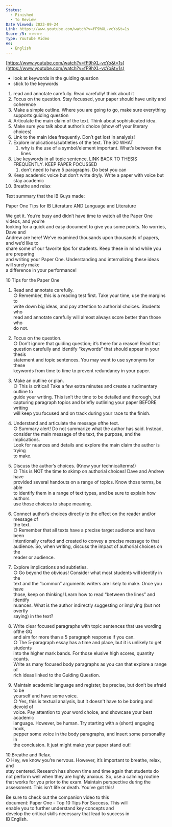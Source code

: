 ```yaml
---
Status:
  - Finished
  - To Review
Date Viewed: 2023-09-24
Link: https://www.youtube.com/watch?v=fF9hXL-vcYo&t=1s
Score /5: ⭐️⭐️⭐️⭐️⭐️
Type: YouTube Video
ee:
  - English
---
```

[https://www.youtube.com/watch?v=fF9hXL-vcYo&t=1s](https://www.youtube.com/watch?v=fF9hXL-vcYo&t=1s)

- look at keywords in the guiding question
- stick to the keywords

  

1. read and annotate carefully. Read carefully! think about it
2. Focus on the question. Stay focussed, your paper should have unity and coherence
3. Make a simple outline. Where you are going to go, make sure everything supports guiding question
4. Articulate the main claim of the text. Think about sophisticated idea.
5. Make sure you talk about author’s choice (show off your literary choices)
6. Link to the main idea frequently. Don’t get lost in analysis!
7. Explore implications/subtleties of the text. The SO WHAT
    1. why is the use of a symbol/element important. What’s between the lines
8. Use keywords in all topic sentence. LINK BACK TO THESIS FREQUENTLY. KEEP PAPER FOCUSSED
    1. don’t need to have 5 paragraphs. Do best you can
9. Keep academic voice but don’t write dryly. Write a paper with voice but stay academic
10. Breathe and relax

  

  

Text summary that the IB Guys made:

Paper One Tips for IB Literature AND Language and Literature

We get it. You’re busy and didn’t have time to watch all the Paper One videos, and you’re  
looking for a quick and easy document to give you some points. No worries, Dave and  
Andrew are here! We’ve examined thousands upon thousands of papers, and we’d like to  
share some of our favorite tips for students. Keep these in mind while you are preparing  
and writing your Paper One. Understanding and internalizing these ideas will surely make  
a difference in your performance!  

10 Tips for the Paper One

1. Read and annotate carefully.  
    ○ Remember, this is a reading test first. Take your time, use the margins to  
    write down big ideas, and pay attention to authorial choices. Students who  
    read and annotate carefully will almost always score better than those who  
    do not.  
    
2. Focus on the question.  
    ○ Don’t ignore that guiding question; it’s there for a reason! Read that  
    question carefully and identify “keywords” that should appear in your thesis  
    statement and topic sentences. You may want to use synonyms for these  
    keywords from time to time to prevent redundancy in your paper.  
    
3. Make an outline or plan.  
    ○ This is critical! Take a few extra minutes and create a rudimentary outline to  
    guide your writing. This isn’t the time to be detailed and thorough, but  
    capturing paragraph topics and briefly outlining your paper BEFORE writing  
    will keep you focused and on track during your race to the finish.  
    
4. Understand and articulate the message ofthe text.  
    ○ Summary alert! Do not summarize what the author has said. Instead,  
    consider the main message of the text, the purpose, and the implications.  
    Look for nuances and details and explore the main claim the author is trying  
    to make.  
    
5. Discuss the author’s choices. (Know your technicalterms!)  
    ○ This is NOT the time to skimp on authorial choices! Dave and Andrew have  
    provided several handouts on a range of topics. Know those terms, be able  
    to identify them in a range of text types, and be sure to explain how authors  
    use those choices to shape meaning.  
    
6. Connect author’s choices directly to the effect on the reader and/or message of  
    the text.  
    ○ Remember that all texts have a precise target audience and have been  
    intentionally crafted and created to convey a precise message to that  
    audience. So, when writing, discuss the impact of authorial choices on the  
    reader or audience.  
    
7. Explore implications and subtleties.  
    ○ Go beyond the obvious! Consider what most students will identify in the  
    text and the “common” arguments writers are likely to make. Once you have  
    those, keep on thinking! Learn how to read “between the lines” and identify  
    nuances. What is the author indirectly suggesting or implying (but not overtly  
    saying) in the text?  
    
8. Write clear focused paragraphs with topic sentences that use wording ofthe GQ  
    and aim for more than a 5 paragraph response if you can.  
    ○ The 5-paragraph essay has a time and place, but it is unlikely to get students  
    into the higher mark bands. For those elusive high scores, quantity counts.  
    Write as many focused body paragraphs as you can that explore a range of  
    rich ideas linked to the Guiding Question.  
    
9. Maintain academic language and register, be precise, but don’t be afraid to be  
    yourself and have some voice.  
    ○ Yes, this is textual analysis, but it doesn't have to be boring and devoid of  
    voice. Pay attention to your word choice, and showcase your best academic  
    language. However, be human. Try starting with a (short) engaging hook,  
    pepper some voice in the body paragraphs, and insert some personality in  
    the conclusion. It just might make your paper stand out!  
    

10.Breathe and Relax.  
○ Hey, we know you’re nervous. However, it’s important to breathe, relax, and  
stay centered. Research has shown time and time again that students do  
not perform well when they are highly anxious. So, use a calming routine  
that works for you prior to the exam. Maintain perspective during the  
assessment. This isn’t life or death. You’ve got this!  

Be sure to check out the companion video to this  
document: Paper One - Top 10 Tips For Success. This will  
enable you to further understand key concepts and  
develop the critical skills necessary that lead to success in  
IB English.